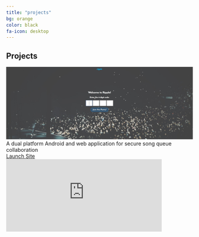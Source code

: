 ```yaml
---
title: "projects"
bg: orange
color: black
fa-icon: desktop
---
```


## Projects

<div class="project-container">
  <div class="image-container">
  <img src="img/ripple.JPG" width="420" height="196" alt="Ripple" class="image" style="width:100%"/>
  <div class="project-box">
   <div class="project-description">A dual platform Android and web application for secure song queue collaboration
   </div>
   <div class="middle">
   	<div class="text">
   		<a href="http://abgripple.herokuapp.com" color="white">
   		Launch Site
   		</a>
   	</div>
   </div>
   </div>
  </div>
</div>
<div class="project-container">
  <iframe src="https://www.youtube.com/embed/Ll7MTgHA0cc" width="420" height="196" frameborder="0" allow="accelerometer; autoplay; encrypted-media; gyroscope; picture-in-picture" allowfullscreen>
  </iframe>
</div>
